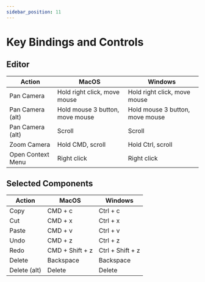 ```yaml
---
sidebar_position: 11
---
```


# Key Bindings and Controls

## Editor

| Action            | MacOS                           | Windows                         |
| ----------------- | ------------------------------- | ------------------------------- |
| Pan Camera        | Hold right click, move mouse    | Hold right click, move mouse    |
| Pan Camera (alt)  | Hold mouse 3 button, move mouse | Hold mouse 3 button, move mouse |
| Pan Camera (alt)  | Scroll                          | Scroll                          |
| Zoom Camera       | Hold CMD, scroll                | Hold Ctrl, scroll               |
| Open Context Menu | Right click                     | Right click                     |

## Selected Components

| Action       | MacOS           | Windows          |
| ------------ | --------------- | ---------------- |
| Copy         | CMD + c         | Ctrl + c         |
| Cut          | CMD + x         | Ctrl + x         |
| Paste        | CMD + v         | Ctrl + v         |
| Undo         | CMD + z         | Ctrl + z         |
| Redo         | CMD + Shift + z | Ctrl + Shift + z |
| Delete       | Backspace       | Backspace        |
| Delete (alt) | Delete          | Delete           |
